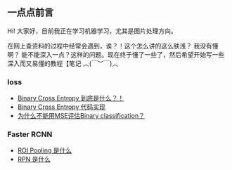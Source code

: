 ## 一点点前言

Hi! 大家好，目前我正在学习机器学习，尤其是图片处理方向。

在网上查资料的过程中经常会遇到，诶？！这个怎么讲的这么肤浅？ 我没有懂啊？ 能不能深入一点？这样的问题。现在终于懂了一些了，然后希望开始写一些深入而又易懂的教程【笔记 ︿(￣︶￣)︿

### loss
* [Binary Cross Entropy 到底是什么？！](https://github.com/pluszeroplus/Deep-Learning/blob/master/loss/Binary%20Cross%20Entropy.pdf)
* [Binary Cross Entropy 代码实现](https://github.com/pluszeroplus/Deep-Learning/blob/master/loss/Binary_Cross_Entropy_pytorch.ipynb)
* [为什么不能用MSE评估Binary classification？](https://github.com/pluszeroplus/Deep-Learning/blob/master/loss/why%20not%20MSE.pdf)

### Faster RCNN
* [ROI Pooling 是什么](https://github.com/pluszeroplus/Deep-Learning/blob/master/Faster%20RCNN/ROI%20pooling.pdf)
* [RPN 是什么](https://github.com/pluszeroplus/Deep-Learning/blob/master/Faster%20RCNN/RPN.pdf)
